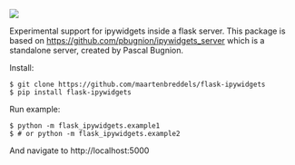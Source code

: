 ![](https://api.travis-ci.org/maartenbreddels/flask-ipywidgets.svg?branch=master)


Experimental support for ipywidgets inside a flask server. This package is based on https://github.com/pbugnion/ipywidgets_server which is a standalone server, created by Pascal Bugnion.

Install:
```
$ git clone https://github.com/maartenbreddels/flask-ipywidgets
$ pip install flask-ipywidgets
```

Run example:
```
$ python -m flask_ipywidgets.example1
$ # or python -m flask_ipywidgets.example2
```
And navigate to http://localhost:5000
